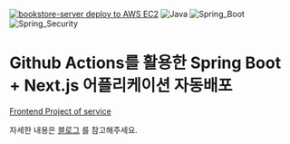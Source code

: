 [![bookstore-server deploy to AWS EC2](https://github.com/jsungl/bookstore-server/actions/workflows/gradle.yml/badge.svg)](https://github.com/jsungl/bookstore-server/actions/workflows/gradle.yml)
![Java](https://img.shields.io/badge/java-v17-red?logo=openjdk)
![Spring_Boot](https://img.shields.io/badge/Spring_Boot-v3.1.9-green?logo=spring)
![Spring_Security](https://img.shields.io/badge/Spring_Security-v6.1.7-green?logo=spring)


# Github Actions를 활용한 Spring Boot + Next.js 어플리케이션 자동배포

[Frontend Project of service](https://github.com/jsungl/bookstore-client)

자세한 내용은 [블로그](https://morefromjs.notion.site/Github-Actions-Spring-Boot-Next-js-AWS-EC2-Github-Actions-Docker-Nginx-fd3cc9ad34c143f5b89053278e3d486f) 를 참고해주세요.
